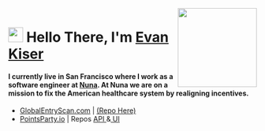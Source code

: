 
<img align="right" src="https://media.giphy.com/media/d31vTpVi1LAcDvdm/giphy.gif" height="160px" width="auto">

<h1 align="left"><img src="https://raw.githubusercontent.com/sidbelbase/sidbelbase/master/wave.gif" width="30px"><strong> Hello There, I'm <a href="https://www.kiser.io">Evan Kiser</a></strong>
</h1>

<h4 align="left">I currently live in San Francisco where I work as a software engineer at <a href="https://www.nuna.com">Nuna</a>. At Nuna we are on a mission to fix the American healthcare system by realigning incentives.</h4>
<ul>
  <li><a href="https://www.globalentryscan.com">GlobalEntryScan.com</a> | <a href="https://github.com/EvanKiser/Global-Entry-API">(Repo Here)</a></li>
  <li><a href="https://www.pointsparty.io">PointsParty.io</a> | Repos <a href="https://github.com/EvanKiser/flights-api">API </a>&<a href="https://github.com/EvanKiser/flights-ui"> UI</a></li></li> 
</ul>
